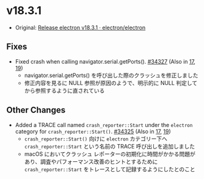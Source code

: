 # v18.3.1

- Original: [Release electron v18.3.1 · electron/electron](https://github.com/electron/electron/releases/tag/v18.3.1)

## Fixes

- Fixed crash when calling navigator.serial.getPorts(). [#34327](https://github.com/electron/electron/pull/34327) (Also in [17](https://github.com/electron/electron/pull/34328), [19](https://github.com/electron/electron/pull/34323))
  - navigator.serial.getPorts() を呼び出した際のクラッシュを修正しました
  - 修正内容を見るに NULL 参照が原因のようで、明示的に NULL 判定してから参照するように直されている

## Other Changes

- Added a TRACE call named `crash_reporter::Start` under the `electron` category for `crash_reporter::Start()`. [#34325](https://github.com/electron/electron/pull/34325) (Also in [17](https://github.com/electron/electron/pull/34324), [19](https://github.com/electron/electron/pull/34326))
  - `crash_reporter::Start()` 向けに `electron` カテゴリー下へ `crash_reporter::Start` という名前の TRACE 呼び出しを追加しました
  - macOS においてクラッシュ レポーターの初期化に時間がかかる問題があり、調査やパフォーマンス改善のヒントとするために `crash_reporter::Start` をトレースとして記録するようにしたとのこと
